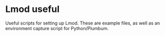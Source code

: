 # Lmod useful

Useful scripts for setting up Lmod. These are example files, as well as an environment capture script for Python/Plumbum.
